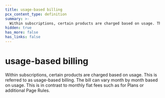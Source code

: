 ```yaml
---
title: usage-based billing
pcx_content_type: definition
summary: >-
  Within subscriptions, certain products are charged based on usage. This is referred to as usage-based billing. The bill can vary month by month based on usage. This is in contrast to monthly flat fees such as for Plans or additional Page Rules.
hidden: true
has_more: false
has_links: false
---
```


# usage-based billing

Within subscriptions, certain products are charged based on usage. This is referred to as usage-based billing. The bill can vary month by month based on usage. This is in contrast to monthly flat fees such as for Plans or additional Page Rules.
